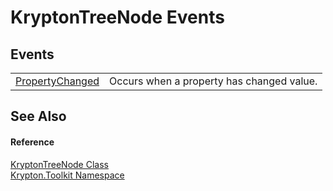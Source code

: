 # KryptonTreeNode Events




## Events
<table>
<tr>
<td><a href="50b6773b-0791-8c12-0c67-62ba0d06c6db.md">PropertyChanged</a></td>
<td>Occurs when a property has changed value.</td></tr>
</table>

## See Also


#### Reference
<a href="69f51b50-f1e4-c5d5-757e-665c13187ab4.md">KryptonTreeNode Class</a>  
<a href="79d2eac2-21f4-54ff-7552-b20c33c30600.md">Krypton.Toolkit Namespace</a>  
